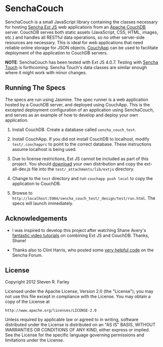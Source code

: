 SenchaCouch
===========

SenchaCouch is a small JavaScript library containing the classes necessary for hosting [Sencha Ext
JS](http://www.sencha.com/products/extjs/) web applications from an [Apache
CouchDB](http://couchdb.apache.org/) server. CouchDB serves both static assets (JavaScript, CSS,
HTML, images, etc.) and handles all RESTful data operations, so no other server-side resources are
necessary. This is ideal for web applications that need reliable online storage for JSON objects.
[CouchApp](http://couchapp.org) can be used to facilitate deployment of the application to CouchDB servers.

**NOTE**: SenchaCouch has been tested with Ext JS 4.0.7. Testing with [Sencha
Touch](http://www.sencha.com/products/touch/) is forthcoming. Sencha Touch's data classes are
similar enough where it might work with minor changes.

Running The Specs
-----------------
The specs are run using Jasmine. The spec runner is a web application hosted by a CouchDB server,
and deployed using CouchApp. This is the excepted deployment configuration of an application using
SenchaCouch, and serves as an example of how to develop and deploy your own application.

1. Install CouchDB. Create a database called `sencha_couch_test`.

1. Install CouchApp. If you did not install CouchDB to localhost, modify `test/.couchapprc` to point
to the correct database. These instructions assume localhost is being used.

1. Due to license restrictions, Ext JS cannot be included as part of this project. You should
[download](http://www.sencha.com/products/extjs/download) your own distribution and copy the
ext-all-dev.js file into the `test/_attachments/lib/extjs` directory.

1. Change to the `test` directory and run `couchapp push local` to copy the application to CouchDB.

1. Browse to `http://localhost:5984/sencha_couch_test/_design/test/run.html`. The specs will launch
immediately.

Acknowledgements
----------------

- I was inspired to develop this project after watching Shane Avery's [fantastic video
  tutorials](http://averydc.com/ee/index.php/blog/couchdb_extjs4_a_winning_combination) on combining
  Ext JS and CouchDB. Thanks, Shane!
  
- Thanks also to Clint Harris, who posted some [very helpful code](
  http://www.sencha.com/forum/showthread.php?152106-Model.save%28%29-breaks-if-server-doesn-t-respond-with-updated-record-data)
  on the Sencha Forum.

License
-------

Copyright 2012 Steven R. Farley

Licensed under the Apache License, Version 2.0 (the "License"); you may not use this file except in
compliance with the License. You may obtain a copy of the License at

    http://www.apache.org/licenses/LICENSE-2.0

Unless required by applicable law or agreed to in writing, software distributed under the License is
distributed on an "AS IS" BASIS, WITHOUT WARRANTIES OR CONDITIONS OF ANY KIND, either express or
implied. See the License for the specific language governing permissions and limitations under the
License.
